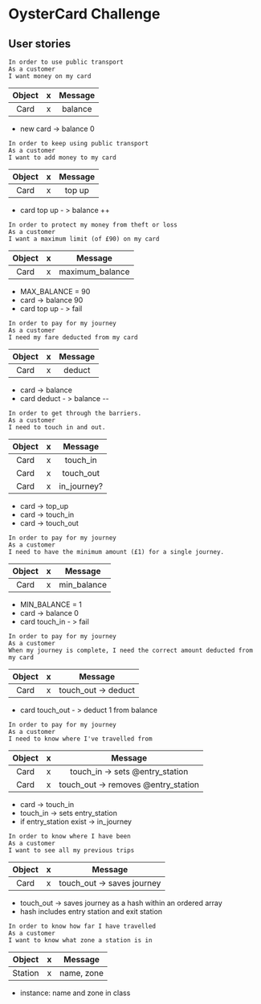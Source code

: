 # OysterCard Challenge


## User stories

```
In order to use public transport
As a customer
I want money on my card
```

|Object |  x  | Message |
|:----:|:----:|:----:|
|Card   | x   | balance|

- new card -> balance 0

```
In order to keep using public transport
As a customer
I want to add money to my card
```

|Object |  x  | Message |
|:----:|:----:|:----:|
|Card   | x   | top up|

- card top up - > balance ++

```
In order to protect my money from theft or loss
As a customer
I want a maximum limit (of £90) on my card
```
|Object |  x  | Message |
|:----:|:----:|:----:|
|Card   | x   | maximum_balance|

- MAX_BALANCE = 90
- card -> balance 90
- card top up - > fail

```
In order to pay for my journey
As a customer
I need my fare deducted from my card
```
|Object |  x  | Message |
|:----:|:----:|:----:|
|Card   | x   | deduct |

- card -> balance
- card deduct - > balance --

```
In order to get through the barriers.
As a customer
I need to touch in and out.
```

|Object |  x  | Message |
|:----:|:----:|:----:|
|Card   | x   | touch_in |
|Card   | x   | touch_out |
|Card   | x   | in_journey? |


- card -> top_up
- card -> touch_in  
- card -> touch_out


```
In order to pay for my journey
As a customer
I need to have the minimum amount (£1) for a single journey.
```

|Object |  x  | Message |
|:----:|:----:|:----:|
|Card   | x   | min_balance|

- MIN_BALANCE = 1
- card -> balance 0
- card touch_in - > fail


```
In order to pay for my journey
As a customer
When my journey is complete, I need the correct amount deducted from my card
```

|Object |  x  | Message |
|:----:|:----:|:----:|
|Card   | x   | touch_out -> deduct |

- card touch_out - > deduct 1 from balance

```
In order to pay for my journey
As a customer
I need to know where I've travelled from
```
|Object |  x  | Message |
|:----:|:----:|:----:|
|Card   | x   | touch_in -> sets @entry_station|
|Card   | x   | touch_out -> removes @entry_station|

- card -> touch_in
- touch_in -> sets entry_station
- if entry_station exist -> in_journey

```
In order to know where I have been
As a customer
I want to see all my previous trips
```

|Object |  x  | Message |
|:----:|:----:|:----:|
|Card   | x   | touch_out -> saves journey|

- touch_out -> saves journey as a hash within an ordered array
- hash includes entry station and exit station

```
In order to know how far I have travelled
As a customer
I want to know what zone a station is in
```
|Object |  x  | Message |
|:----:|:----:|:----:|
|Station  | x   | name, zone|

- instance: name and zone in class 
